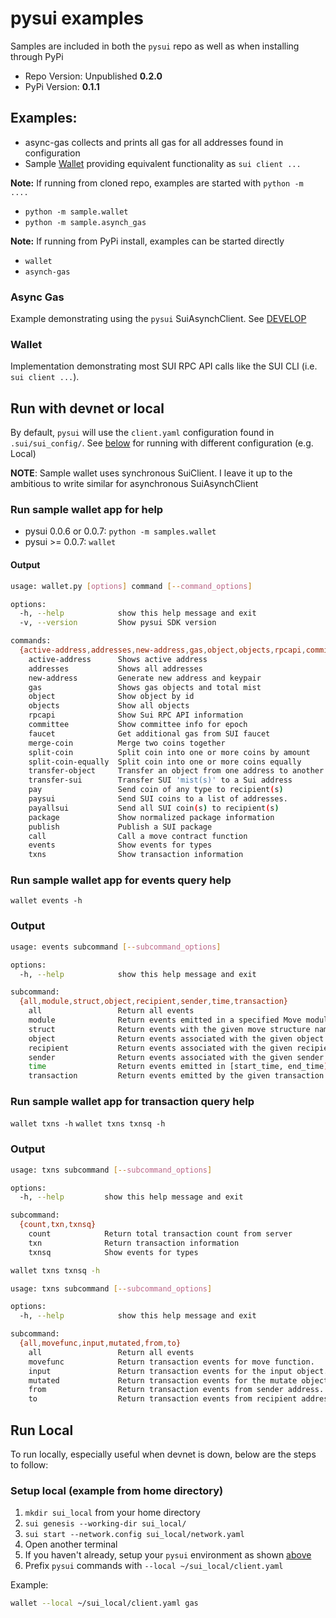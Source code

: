 # pysui examples

Samples are included in both the `pysui` repo as well as when installing through PyPi

- Repo Version: Unpublished **0.2.0**
- PyPi Version: **0.1.1**

## Examples:
- async-gas collects and prints all gas for all addresses found in configuration
- Sample [Wallet](#wallet) providing equivalent functionality as `sui client ...`


**Note:** If running from cloned repo, examples are started with `python -m ....`
- `python -m sample.wallet`
- `python -m sample.asynch_gas`

**Note:** If running from PyPi install, examples can be started directly
- `wallet`
- `asynch-gas`

### Async Gas
Example demonstrating using the `pysui` SuiAsynchClient. See [DEVELOP](DEVELOP.md)

### Wallet
Implementation demonstrating most SUI RPC API calls like the SUI CLI (i.e. `sui client ...`).

## Run with devnet or local
By default, `pysui` will use the `client.yaml` configuration found in `.sui/sui_config/`. See [below](#run-local) for running
with different configuration (e.g. Local)

**NOTE**: Sample wallet uses synchronous SuiClient. I leave it up to the ambitious to
write similar for asynchronous SuiAsynchClient

### Run sample wallet app for help
- pysui 0.0.6 or 0.0.7: `python -m samples.wallet`
- pysui >= 0.0.7: `wallet`



#### Output
```bash
usage: wallet.py [options] command [--command_options]

options:
  -h, --help            show this help message and exit
  -v, --version         Show pysui SDK version

commands:
  {active-address,addresses,new-address,gas,object,objects,rpcapi,committee,faucet,merge-coin,split-coin,split-coin-equally,transfer-object,transfer-sui,pay,paysui,payallsui,package,publish,call,events,txns}
    active-address      Shows active address
    addresses           Shows all addresses
    new-address         Generate new address and keypair
    gas                 Shows gas objects and total mist
    object              Show object by id
    objects             Show all objects
    rpcapi              Show Sui RPC API information
    committee           Show committee info for epoch
    faucet              Get additional gas from SUI faucet
    merge-coin          Merge two coins together
    split-coin          Split coin into one or more coins by amount
    split-coin-equally  Split coin into one or more coins equally
    transfer-object     Transfer an object from one address to another
    transfer-sui        Transfer SUI 'mist(s)' to a Sui address
    pay                 Send coin of any type to recipient(s)
    paysui              Send SUI coins to a list of addresses.
    payallsui           Send all SUI coin(s) to recipient(s)
    package             Show normalized package information
    publish             Publish a SUI package
    call                Call a move contract function
    events              Show events for types
    txns                Show transaction information
```

### Run sample wallet app for events query help
`wallet events -h`

### Output
```bash
usage: events subcommand [--subcommand_options]

options:
  -h, --help            show this help message and exit

subcommand:
  {all,module,struct,object,recipient,sender,time,transaction}
    all                 Return all events
    module              Return events emitted in a specified Move module
    struct              Return events with the given move structure name
    object              Return events associated with the given object
    recipient           Return events associated with the given recipient
    sender              Return events associated with the given sender
    time                Return events emitted in [start_time, end_time) interval
    transaction         Return events emitted by the given transaction
```

### Run sample wallet app for transaction query help
`wallet txns -h`
`wallet txns txnsq -h`

### Output
```bash
usage: txns subcommand [--subcommand_options]

options:
  -h, --help         show this help message and exit

subcommand:
  {count,txn,txnsq}
    count            Return total transaction count from server
    txn              Return transaction information
    txnsq            Show events for types

wallet txns txnsq -h

usage: txns subcommand [--subcommand_options]

options:
  -h, --help            show this help message and exit

subcommand:
  {all,movefunc,input,mutated,from,to}
    all                 Return all events
    movefunc            Return transaction events for move function.
    input               Return transaction events for the input object.
    mutated             Return transaction events for the mutate object.
    from                Return transaction events from sender address.
    to                  Return transaction events from recipient address.
```

## Run Local
To run locally, especially useful when devnet is down, below are the steps to follow:

### Setup local (example from home directory)
1. `mkdir sui_local` from your home directory
2. `sui genesis --working-dir sui_local/`
3. `sui start --network.config sui_local/network.yaml`
4. Open another terminal
5. If you haven't already, setup your `pysui` environment as shown [above](#setup-environment)
6. Prefix `pysui` commands with `--local ~/sui_local/client.yaml`

Example:
```bash
wallet --local ~/sui_local/client.yaml gas
```